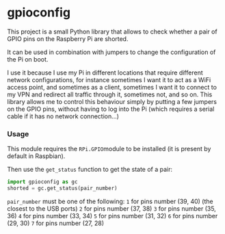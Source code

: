 # gpioconfig

This project is a small Python library that allows to check whether a pair of GPIO pins
on the Raspberry Pi are shorted.

It can be used in combination with jumpers to change the configuration of the Pi on boot.

I use it because I use my Pi in different locations that require different network
configurations, for instance sometimes I want it to act as a WiFi access point, and
sometimes as a client, sometimes I want it to connect to my VPN and redirect all traffic
through it, sometimes not, and so on. This library allows me to control this behaviour
simply by putting a few jumpers on the GPIO pins, without having to log into the Pi
(which requires a serial cable if it has no network connection...)

### Usage

This module requires the `RPi.GPIO`module to be installed (it is present by default in
Raspbian).

Then use the `get_status` function to get the state of a pair:
```python
import gpioconfig as gc
shorted = gc.get_status(pair_number)
```

`pair_number` must be one of the following:
`1` for pins number (39, 40) (the closest to the USB ports)
`2` for pins number (37, 38)
`3` for pins number (35, 36)
`4` for pins number (33, 34)
`5` for pins number (31, 32)
`6` for pins number (29, 30)
`7` for pins number (27, 28)

